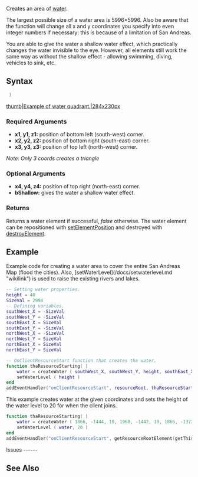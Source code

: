 Creates an area of [water](/docs/water.md "wikilink").

The largest possible size of a water area is 5996×5996. Also be aware that the function will change all x and y coordinates you specify into even integer numbers if necessary: this is because of a limitation of San Andreas.

You are able to give the water a shallow water effect, which practically changes the water invisible to the eye. However, all elements still work the same way as without the shallow effect - allowing swimming, diving, vehicles to sink, etc.

Syntax
------

``` lua
 )
```

[thumb|Example of water quadrant.|284x230px](/docs/image-waterareas.jpg.md "wikilink")

### Required Arguments

-   **x1, y1, z1:** position of bottom left (south-west) corner.
-   **x2, y2, z2:** position of bottom right (south-east) corner.
-   **x3, y3, z3:** position of top left (north-west) corner.

*Note: Only 3 coords creates a triangle*

### Optional Arguments

-   **x4, y4, z4:** position of top right (north-east) corner.
-   **bShallow:** gives the water a shallow water effect.

### Returns

Returns a water element if successful, *false* otherwise. The water element can be repositioned with [setElementPosition](/docs/setelementposition.md "wikilink") and destroyed with [destroyElement](/docs/destroyelement.md "wikilink").

Example
-------

<section name="Client" class="client" show="true">
Example code for creating a water area to cover the entire San Andreas Map (flood the cities). Also, [setWaterLevel](/docs/setwaterlevel.md "wikilink") is used to raise the existing rivers and lakes.

``` lua
-- Setting water properties.
height = 40
SizeVal = 2998
-- Defining variables.
southWest_X = -SizeVal
southWest_Y = -SizeVal
southEast_X = SizeVal
southEast_Y = -SizeVal
northWest_X = -SizeVal
northWest_Y = SizeVal
northEast_X = SizeVal
northEast_Y = SizeVal

-- OnClientResourceStart function that creates the water.
function thaResourceStarting( )
    water = createWater ( southWest_X, southWest_Y, height, southEast_X, southEast_Y, height, northWest_X, northWest_Y, height, northEast_X, northEast_Y, height )
    setWaterLevel ( height )
end
addEventHandler("onClientResourceStart", resourceRoot, thaResourceStarting)
```

</section>
<section name="Client" class="client" show="true">
This example creates water at the given coordinates and sets the height of the water level to 20 for when the client joins.

``` lua
function thaResourceStarting( )
    water = createWater ( 1866, -1444, 10, 1968, -1442, 10, 1866, -1372, 10, 1968, -1370, 10 )
    setWaterLevel ( water, 20 )
end
addEventHandler("onClientResourceStart", getResourceRootElement(getThisResource()), thaResourceStarting)
```

</section>
Issues
------

See Also
--------
